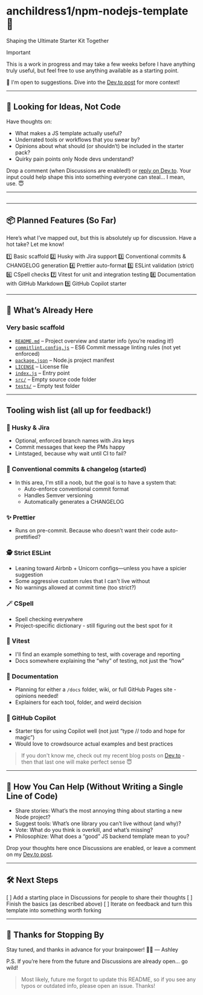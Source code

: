 # anchildress1/npm-nodejs-template 🚀

Shaping the Ultimate Starter Kit Together

> [!IMPORTANT]
> This is a work in progress and may take a few weeks before I have anything truly useful, but feel free to use anything available as a starting point.
>
> 📝 I'm open to suggestions. Dive into the [Dev.to post](https://dev.to/anchildress11/calling-all-nodejs-wizards-what-would-you-add-to-the-ultimate-boilerplate-38aj) for more context!

---

## 🧠 Looking for Ideas, Not Code

Have thoughts on:

- What makes a JS template actually useful?
- Underrated tools or workflows that you swear by?
- Opinions about what should (or shouldn’t) be included in the starter pack?
- Quirky pain points only Node devs understand?

Drop a comment (when Discussions are enabled!) or [reply on Dev.to](https://dev.to/anchildress11/calling-all-nodejs-wizards-what-would-you-add-to-the-ultimate-boilerplate-38aj). Your input could help shape this into something everyone can steal... I mean, use. 😇

---

##

---

## 📦 Planned Features (So Far)

Here’s what I’ve mapped out, but this is absolutely up for discussion. Have a hot take? Let me know!

1️⃣ Basic scaffold
2️⃣ Husky with Jira support
3️⃣ Conventional commits & CHANGELOG generation
4️⃣ Prettier auto-format
5️⃣ ESLint validation (strict)
6️⃣ CSpell checks
7️⃣ Vitest for unit and integration testing
8️⃣ Documentation with GitHub Markdown
9️⃣ GitHub Copilot starter

---

## 🤔 What’s Already Here

### Very basic scaffold

- [`README.md`](./README.md) – Project overview and starter info (you’re reading it!)
- [`commitlint.config.js`](./commitlint.config.mjs) – ES6 Commit message linting rules (not yet enforced)
- [`package.json`](./package.json) – Node.js project manifest
- [`LICENSE`](./LICENSE) – License file
- [`index.js`](./index.js) – Entry point
- [`src/`](./src/) – Empty source code folder
- [`tests/`](./tests/) – Empty test folder

---

## Tooling wish list (all up for feedback!)

### 🦊 Husky & Jira

- Optional, enforced branch names with Jira keys
- Commit messages that keep the PMs happy
- Lintstaged, because why wait until CI to fail?

### 📝 Conventional commits & changelog (started)

- In this area, I'm still a noob, but the goal is to have a system that:
  - Auto-enforce conventional commit format
  - Handles Semver versioning
  - Automatically generates a CHANGELOG

### ✨ Prettier

- Runs on pre-commit. Because who doesn’t want their code auto-prettified?

### 🕵️ Strict ESLint

- Leaning toward Airbnb + Unicorn configs—unless you have a spicier suggestion
- Some aggressive custom rules that I can't live without
- No warnings allowed at commit time (too strict?)

### 🪄 CSpell

- Spell checking everywhere
- Project-specific dictionary - still figuring out the best spot for it

### 🧪 Vitest

- I'll find an example something to test, with coverage and reporting
- Docs somewhere explaining the “why” of testing, not just the “how”

### 📖 Documentation

- Planning for either a `/docs` folder, wiki, or full GitHub Pages site - opinions needed!
- Explainers for each tool, folder, and weird decision

### 🤖 GitHub Copilot

- Starter tips for using Copilot well (not just “type // todo and hope for magic”)
- Would love to crowdsource actual examples and best practices

> If you don't know me, check out my recent blog posts on [Dev.to](https://dev.to/anchildress1) - then that last one will make perfect sense :innocent:

---

## 🌱 How You Can Help (Without Writing a Single Line of Code)

- Share stories: What’s the most annoying thing about starting a new Node project?
- Suggest tools: What’s one library you can’t live without (and why)?
- Vote: What do you think is overkill, and what’s missing?
- Philosophize: What does a “good” JS backend template mean to you?

Drop your thoughts here once Discussions are enabled, or leave a comment on my [Dev.to post](https://dev.to/anchildress11/calling-all-nodejs-wizards-what-would-you-add-to-the-ultimate-boilerplate-38aj).

---

## 🛠️ Next Steps

[ ] Add a starting place in Discussions for people to share their thoughts
[ ] Finish the basics (as described above)
[ ] Iterate on feedback and turn this template into something worth forking

---

## 🙏 Thanks for Stopping By

Stay tuned, and thanks in advance for your brainpower! 🧠💡
— Ashley

P.S. If you’re here from the future and Discussions are already open... go wild!

> Most likely, future me forgot to update this README, so if you see any typos or outdated info, please open an issue. Thanks!

